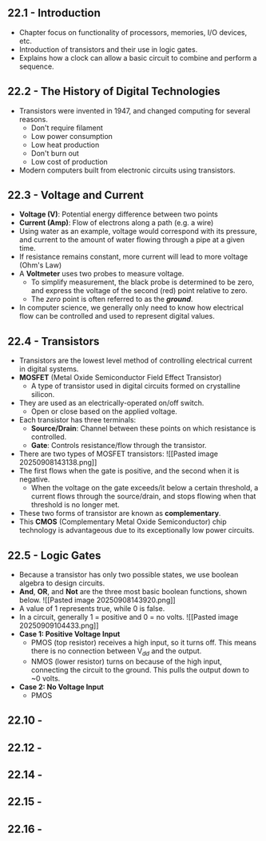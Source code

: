 ## 22.1 - Introduction
- Chapter focus on functionality of processors, memories, I/O devices, etc.
- Introduction of transistors and their use in logic gates.
- Explains how a clock can allow a basic circuit to combine and perform a sequence.
## 22.2 - The History of Digital Technologies
- Transistors were invented in 1947, and changed computing for several reasons.
	- Don't require filament
	- Low power consumption
	- Low heat production
	- Don't burn out
	- Low cost of production
- Modern computers built from electronic circuits using transistors.
## 22.3 - Voltage and Current
- **Voltage (V)**: Potential energy difference between two points
- **Current (Amp)**: Flow of electrons along a path (e.g. a wire)
- Using water as an example, voltage would correspond with its pressure, and current to the amount of water flowing through a pipe at a given time.
- If resistance remains constant, more current will lead to more voltage (Ohm's Law)
- A **Voltmeter** uses two probes to measure voltage.
	- To simplify measurement, the black probe is determined to be zero, and express the voltage of the second (red) point relative to zero.
	- The *zero* point is often referred to as the ***ground***.
- In computer science, we generally only need to know how electrical flow can be controlled and used to represent digital values.
## 22.4 - Transistors
- Transistors are the lowest level method of controlling electrical current in digital systems.
- **MOSFET** (Metal Oxide Semiconductor Field Effect Transistor)
	- A type of transistor used in digital circuits formed on crystalline silicon.
- They are used as an electrically-operated on/off switch.
	- Open or close based on the applied voltage.
- Each transistor has three terminals:
	- **Source/Drain**: Channel between these points on which resistance is controlled.
	- **Gate**: Controls resistance/flow through the transistor.
- There are two types of MOSFET transistors:
![[Pasted image 20250908143138.png]]
- The first flows when the gate is positive, and the second when it is negative.
	- When the voltage on the gate exceeds/it below a certain threshold, a current flows through the source/drain, and stops flowing when that threshold is no longer met.
- These two forms of transistor are known as **complementary**.
- This **CMOS** (Complementary Metal Oxide Semiconductor) chip technology is advantageous due to its exceptionally low power circuits.
## 22.5 - Logic Gates
- Because a transistor has only two possible states, we use boolean algebra to design circuits.
- **And**, **OR**, and **Not** are the three most basic boolean functions, shown below.
![[Pasted image 20250908143920.png]]
- A value of 1 represents true, while 0 is false.
- In a circuit, generally 1 = positive and 0 = no volts.
![[Pasted image 20250909104433.png]]
- **Case 1: Positive Voltage Input**
	- PMOS (top resistor) receives a high input, so it turns off. This means there is no connection between V$_d$$_d$ and the output.
	- NMOS (lower resistor) turns on because of the high input, connecting the circuit to the ground. This pulls the output down to ~0 volts.
- **Case 2: No Voltage Input**
	- PMOS 





## 22.10 - 
## 22.12 - 
## 22.14 - 
## 22.15 - 
## 22.16 - 
